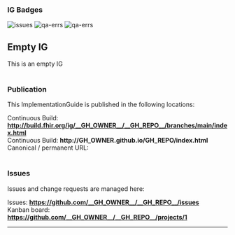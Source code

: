### IG Badges

![issues](https://img.shields.io/github/issues/costateixeira/ig-badges)
![qa-errs](https://img.shields.io/endpoint?url=https://raw.githubusercontent.com/costateixeira/ig-badges/main/qa-errs.json)
![qa-errs](https://img.shields.io/endpoint?url=https://raw.githubusercontent.com/costateixeira/ig-badges/main/qa-warns.json)


Empty IG
---
This is an empty IG
<br> </br>
###
### Publication
This ImplementationGuide is published in the following locations:

Continuous Build: __http://build.fhir.org/ig/__GH_OWNER__/__GH_REPO__/branches/main/index.html__  
Continuous Build: __http://__GH_OWNER__.github.io/__GH_REPO__/index.html__  
Canonical / permanent URL: 
<br> </br>

### Issues
Issues and change requests are managed here:  

Issues:  __https://github.com/__GH_OWNER__/__GH_REPO__/issues__  
Kanban board:  __https://github.com/__GH_OWNER__/__GH_REPO__/projects/1__  

---

